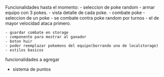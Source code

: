 Funcionalidades hasta el momento:
    - seleccion de poke random
    - armar equipo con 3 pokes.
    - vista detalle de cada poke.
    - combate poke
        - seleccion de un poke
        - se combate contra poke random por turnos
        - el de mayor velocidad ataca primero.

    - guardar combate en storage
    - componente para mostrar al ganador 
    - boton huir
    - poder reemplazar pokemons del equipo(borrando uno de localstorage)
    - estilos basicos

funcionalidades a agregar
- sistema de puntos


